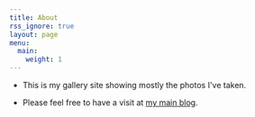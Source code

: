 ```yaml
---
title: About
rss_ignore: true
layout: page
menu:
  main:
    weight: 1
---
```


- This is my gallery site showing mostly the photos I've taken. 

- Please feel free to have a visit at [my main blog](https://lightbridge.netlify.app).

